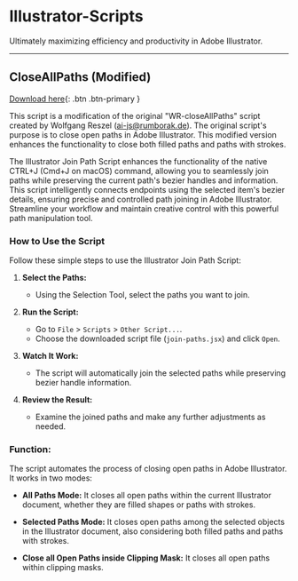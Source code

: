 # Illustrator-Scripts
Ultimately maximizing efficiency and productivity in Adobe Illustrator.

---
## CloseAllPaths (Modified)

[Download here](https://raw.githubusercontent.com/reyki/Illustrator-Scripts/main/closeAllPaths.jsx){: .btn .btn-primary }


This script is a modification of the original "WR-closeAllPaths" script created by Wolfgang Reszel (ai-js@rumborak.de). The original script's purpose is to close open paths in Adobe Illustrator. This modified version enhances the functionality to close both filled paths and paths with strokes.

The Illustrator Join Path Script enhances the functionality of the native CTRL+J (Cmd+J on macOS) command, allowing you to seamlessly join paths while preserving the current path's bezier handles and information. This script intelligently connects endpoints using the selected item's bezier details, ensuring precise and controlled path joining in Adobe Illustrator. Streamline your workflow and maintain creative control with this powerful path manipulation tool.


### How to Use the Script

Follow these simple steps to use the Illustrator Join Path Script:

1. **Select the Paths:**
   - Using the Selection Tool, select the paths you want to join.

5. **Run the Script:**
   - Go to `File` > `Scripts` > `Other Script...`.
   - Choose the downloaded script file (`join-paths.jsx`) and click `Open`.

6. **Watch It Work:**
   - The script will automatically join the selected paths while preserving bezier handle information.

7. **Review the Result:**
   - Examine the joined paths and make any further adjustments as needed.

### Function:

The script automates the process of closing open paths in Adobe Illustrator. It works in two modes:

- **All Paths Mode:** It closes all open paths within the current Illustrator document, whether they are filled shapes or paths with strokes.

- **Selected Paths Mode:** It closes open paths among the selected objects in the Illustrator document, also considering both filled paths and paths with strokes.

-  **Close all Open Paths inside Clipping Mask:** It closes all open paths within clipping masks.
